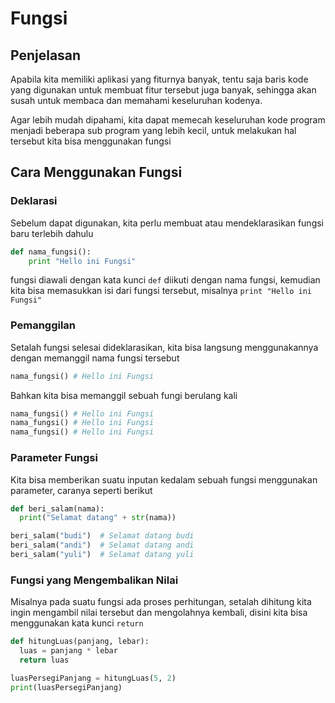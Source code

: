 # Fungsi

## Penjelasan

Apabila kita memiliki aplikasi yang fiturnya banyak, tentu saja baris kode yang digunakan untuk membuat fitur tersebut juga banyak, sehingga akan susah untuk membaca dan memahami keseluruhan kodenya.

Agar lebih mudah dipahami, kita dapat memecah keseluruhan kode program menjadi beberapa sub program yang lebih kecil, untuk melakukan hal tersebut kita bisa menggunakan fungsi

## Cara Menggunakan Fungsi

### Deklarasi

Sebelum dapat digunakan, kita perlu membuat atau mendeklarasikan fungsi baru terlebih dahulu

```python
def nama_fungsi():
    print "Hello ini Fungsi"
```

fungsi diawali dengan kata kunci `def` diikuti dengan nama fungsi, kemudian kita bisa memasukkan isi dari fungsi tersebut, misalnya `print "Hello ini Fungsi"`

### Pemanggilan

Setalah fungsi selesai dideklarasikan, kita bisa langsung menggunakannya dengan memanggil nama fungsi tersebut

```python
nama_fungsi() # Hello ini Fungsi
```

Bahkan kita bisa memanggil sebuah fungi berulang kali

```python
nama_fungsi() # Hello ini Fungsi
nama_fungsi() # Hello ini Fungsi
nama_fungsi() # Hello ini Fungsi
```

### Parameter Fungsi

Kita bisa memberikan suatu inputan kedalam sebuah fungsi menggunakan parameter, caranya seperti berikut

```python
def beri_salam(nama):
  print("Selamat datang" + str(nama))

beri_salam("budi")  # Selamat datang budi
beri_salam("andi")  # Selamat datang andi
beri_salam("yuli")  # Selamat datang yuli
```

### Fungsi yang Mengembalikan Nilai

Misalnya pada suatu fungsi ada proses perhitungan, setalah dihitung kita ingin mengambil nilai tersebut dan mengolahnya kembali, disini kita bisa menggunakan kata kunci `return`

```python
def hitungLuas(panjang, lebar):
  luas = panjang * lebar
  return luas

luasPersegiPanjang = hitungLuas(5, 2)
print(luasPersegiPanjang)
```
